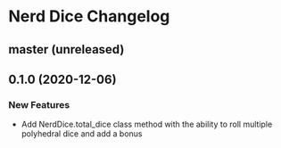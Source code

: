 # Nerd Dice Changelog

## master \(unreleased\)

## 0.1.0 \(2020-12-06\)

### New Features
* Add NerdDice.total_dice class method with the ability to roll multiple polyhedral dice and add a bonus
